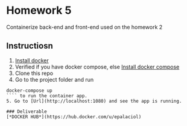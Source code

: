 # Homework 5
Containerize back-end and front-end used on the homework 2

## Instructiosn
1. [Install docker](https://docs.docker.com/get-docker/)
2. Verified if you have docker compose, else [Install docker compose](https://docs.docker.com/compose/install/)
3. Clone  this repo 
4. Go to the project folder and run  
 ```
 docker-compose up 
 ```` to run the container app.
5. Go to [Url](http://localhost:1080) and see the app is running.

### Deliverable
[*DOCKER HUB*](https://hub.docker.com/u/epalaciol)